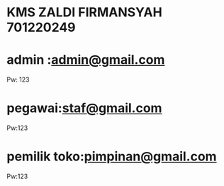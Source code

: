 # KMS ZALDI FIRMANSYAH 701220249
# admin :admin@gmail.com
Pw: 123
# pegawai:staf@gmail.com
Pw:123
# pemilik toko:pimpinan@gmail.com
Pw:123
